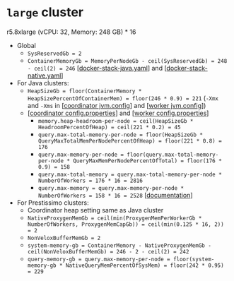 # `large` cluster
r5.8xlarge (vCPU: 32, Memory: 248 GB) * 16

* Global
  * `SysReservedGb = 2`
  * `ContainerMemoryGb = MemoryPerNodeGb - ceil(SysReservedGb) = 248 - ceil(2) = 246` [[docker-stack-java.yaml](docker-stack-java.yaml)] and [[docker-stack-native.yaml](docker-stack-native.yaml)]
* For Java clusters:
  * `HeapSizeGb = floor(ContainerMemory * HeapSizePercentOfContainerMem) = floor(246 * 0.9) = 221` (`-Xmx` and `-Xms` in [[coordinator jvm.config](coordinator/jvm.config)] and [[worker jvm.config](workers/jvm.config)])
  * [[coordinator config.properties](coordinator/config.properties)] and [[worker config.properties](worker/config.properties)]
    * `memory.heap-headroom-per-node = ceil(HeapSizeGb * HeadroomPercentOfHeap) = ceil(221 * 0.2) = 45`
    * `query.max-total-memory-per-node = floor(HeapSizeGb * QueryMaxTotalMemPerNodePercentOfHeap) = floor(221 * 0.8) = 176`
    * `query.max-memory-per-node = floor(query.max-total-memory-per-node * QueryMaxMemPerNodePercentOfTotal) = floor(176 * 0.9) = 158`
    * `query.max-total-memory = query.max-total-memory-per-node * NumberOfWorkers = 176 * 16 = 2816`
    * `query.max-memory = query.max-memory-per-node * NumberOfWorkers = 158 * 16 = 2528` [[documentation](https://prestodb.io/docs/current/admin/properties.html#memory-management-properties)]
* For Prestissimo clusters:
  * Coordinator heap setting same as Java cluster
  * `NativeProxygenMemGb = ceil(min(ProxygenMemPerWorkerGb * NumberOfWorkers, ProxygenMemCapGb)) = ceil(min(0.125 * 16, 2)) = 2`
  * `NonVeloxBufferMemGb = 2`
  * `system-memory-gb = ContainerMemory - NativeProxygenMemGb - ceil(NonVeloxBufferMemGb) = 246 - 2 - ceil(2) = 242`
  * `query-memory-gb = query.max-memory-per-node = floor(system-memory-gb * NativeQueryMemPercentOfSysMem) = floor(242 * 0.95) = 229`
